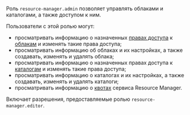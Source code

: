 Роль `resource-manager.admin` позволяет управлять облаками и каталогами, а также доступом к ним.

Пользователи с этой ролью могут:
* просматривать информацию о назначенных [правах доступа](../../iam/concepts/access-control/index.md) к [облакам](../../resource-manager/concepts/resources-hierarchy.md#cloud) и изменять такие права доступа;
* просматривать информацию об облаках и их настройках, а также создавать, изменять и удалять облака;
* просматривать информацию о назначенных правах доступа к [каталогам](../../resource-manager/concepts/resources-hierarchy.md#folder) и изменять такие права доступа;
* просматривать информацию о каталогах и их настройках, а также создавать, изменять и удалять каталоги;
* просматривать информацию о [квотах](../../resource-manager/concepts/limits.md#resmgr-quotas) сервиса Resource Manager.

Включает разрешения, предоставляемые ролью `resource-manager.editor`.